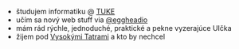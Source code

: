 - študujem informatiku @ <a href="https://www.tuke.sk/" target="_blank">TUKE</a>
- učím sa nový web stuff via <a href="https://twitter.com/eggheadio" target="_blank">@eggheadio</a>
- mám rád rýchle, jednoduché, praktické a pekne vyzerajúce UIčka
- žijem pod <a href="https://www.google.com/maps/place/Vysoké+Tatry/" target="_blank">Vysokými Tatrami</a> a kto by nechcel

